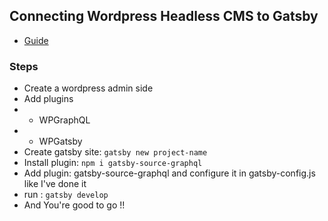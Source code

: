 ## Connecting Wordpress Headless CMS to Gatsby

- [Guide](https://www.gatsbyjs.com/guides/wordpress/)

### Steps

- Create a wordpress admin side
- Add plugins
- - WPGraphQL
- - WPGatsby
- Create gatsby site: `gatsby new project-name`
- Install plugin: `npm i gatsby-source-graphql`
- Add plugin: gatsby-source-graphql and configure it in gatsby-config.js like I've done it
- run : `gatsby develop`
- And You're good to go !!

